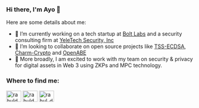 ### Hi there, I'm Ayo 👋

Here are some details about me:

- 🔭 I’m currently working on a tech startup at [Bolt Labs](https://boltlabs.tech/) and a security consulting firm at [YeleTech Security, Inc](https://yeletech.org)
- 👯 I’m looking to collaborate on open source projects like [TSS-ECDSA](https://github.com/boltlabs-inc/tss-ecdsa), [Charm-Crypto](https://github.com/jhuisi/charm) and [OpenABE](https://github.com/zeutro/openabe)
- 💬 More broadly, I am excited to work with my team on security & privacy for digital assets in Web 3 using ZKPs and MPC technology.

<h3 align="left">Where to find me:</h3>
<p align="left">
<a href="https://twitter.com/ja_akinyele" target="blank"><img align="center" src="https://cdn.jsdelivr.net/npm/simple-icons@3.0.1/icons/twitter.svg" alt="rahuldkjain" height="30" width="40" /></a>
<a href="https://www.linkedin.com/in/jayoakinyele/" target="blank"><img align="center" src="https://cdn.jsdelivr.net/npm/simple-icons@3.0.1/icons/linkedin.svg" alt="rahuldkjain" height="30" width="40" /></a>
<a href="https://instagram.com/j.ayo.akinyele" target="blank"><img align="center" src="https://cdn.jsdelivr.net/npm/simple-icons@3.0.1/icons/instagram.svg" alt="rahul_dk_jain" height="30" width="40" /></a>
</p>
